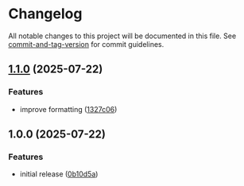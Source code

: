 # Changelog

All notable changes to this project will be documented in this file. See [commit-and-tag-version](https://github.com/absolute-version/commit-and-tag-version) for commit guidelines.

## [1.1.0](https://github.com/rbseaver/resume/compare/v1.0.0...v1.1.0) (2025-07-22)


### Features

* improve formatting ([1327c06](https://github.com/rbseaver/resume/commit/1327c06cead5b501d7c5a38a449cd33ead99fbb5))

## 1.0.0 (2025-07-22)


### Features

* initial release ([0b10d5a](https://github.com/rbseaver/resume/commit/0b10d5a4aae56ba9fa77cb8b5fe6cd1e24f49166))
